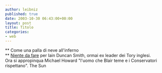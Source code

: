 ```yaml
---
author: leibniz
published: true
date: 2003-10-30 06:43:00+00:00
layout: post
title: Titolo
categories:
- web
---
```


 **   Come una palla di neve all'inferno   
** [ Niente da fare](http://www.thesun.co.uk/article/0,,2-2003501626,00.html) per Iain Duncan Smith, ormai ex leader dei Tory inglesi. Ora si appropinqua Michael Howard "l'uomo che Blair teme e i Conservatori rispettano". 
The Sun 
